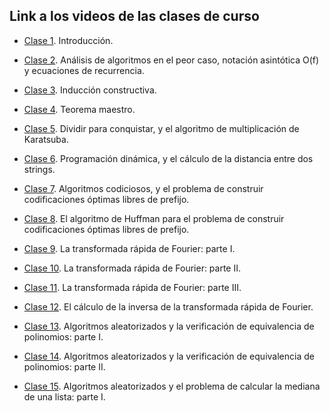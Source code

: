 ## Link a los videos de las clases de curso

- [Clase 1](https://zoom.us/rec/share/fLbYW8Nu-_3r-9iQXn7xbYyvD9mA8kAFceoJIufPMOvzdFxKRN8M-Rv-dZnvMkls.7SkUPalFtEyt-eM_?startTime=1629314949000). Introducción.

- [Clase 2](https://zoom.us/rec/share/R2sCIlZXB4edgcqRbahX9IjOjdgPoXlM7_b2Kigy0nUO_-CYmn-ng6htIQXvSXJ-.VBz-nWhHzmRKbmmy?startTime=1629747105000). Análisis de algoritmos en el peor caso, notación asintótica O(f) y ecuaciones de recurrencia.

- [Clase 3](https://zoom.us/rec/share/NJporVyJ8zIvWkg4ShL_OMLNlkN2gmnAv_vIN1dy4hNpe6GxWe8ZGe1tQpHLnQMq.quTm3iKpHyq_ERqN?startTime=1629919848000). Inducción constructiva.

- [Clase 4](https://zoom.us/rec/share/uj3_urhNIWgFxqAPOsTv6jscByNkt8SSPazdnER3Kc0m4j-Am5PCV4oQ_Zfe9WnJ.-cQrZjou3Nm2zXMr?startTime=1630352365000). Teorema maestro.

- [Clase 5](https://zoom.us/rec/share/wk3fpHm1A8GXf96jDR5ei16GfP4rXs5zJeClvSo3o0KyOZ4vo3MZWey00oKwBvM.ev067Ovz1DXnr0bA?startTime=1630524716000). Dividir para conquistar, y el algoritmo de multiplicación de Karatsuba.

- [Clase 6](https://zoom.us/rec/share/ESoXxdHhFNb4lHmeKjT0fqkrNdTmF7b05aJRhuWu67fUgeHz4G0j54Ii7bReeqQ9.Bd314VkrPZd1sXCS?startTime=1630952896000). Programación dinámica, y el cálculo de la distancia entre dos strings.

- [Clase 7](https://zoom.us/rec/share/CsT1QTSr67t8xG_YhvsxNPF0whLkEZwsIJXr4hO3EyZq2aYXZ7if5rvBjXhldYg.8B2OZJiTlitbeWF9?startTime=1631125689000). Algoritmos codiciosos, y el problema de construir codificaciones óptimas libres de prefijo.

- [Clase 8](https://zoom.us/rec/share/Dw0_FWRpo-ZcyGFhbgM52H-fj_txT0KGH9knMvUxG3fue1muw49es4RvvTMpWl6Y.jhU8x3escE8kjxbT?startTime=1631557864000). El algoritmo de Huffman para el problema de construir codificaciones óptimas libres de prefijo.

- [Clase 9](https://zoom.us/rec/share/IjLES-JbgEpPUpXLzEWgXaFBpG2NGGN_GZGReWXqP7NiIAgoqwtensHo_ZoKZIYY.WjAHVJ_uKvsN9t3T?startTime=1631730662000). La transformada rápida de Fourier: parte I.

- [Clase 10](https://zoom.us/rec/share/txh_bKRfnINjDTjFzueA0gjpRR8YQxAZoBib_iubocVdniHksGvjulEPBcdgTqkR.ZOyQHjIE5mUlVlL6?startTime=1632162682000). La transformada rápida de Fourier: parte II.

- [Clase 11](https://zoom.us/rec/share/WT_PYuddyUBSJxD4Gnd_tm1jlLutSoOiFVkkU0QugtnHJnqoLBj3A9Dku9Ix_MvE.jx-uEKc_dSwLE3o-?startTime=1632336255000). La transformada rápida de Fourier: parte III.

- [Clase 12](https://zoom.us/rec/share/W5_46-861I9Tk2a3iBgIYkms5hn2X2Xj3K5hoIVTrFO5_s7VsyoaU3pqU1wzkJpZ.Ld4GcJjycnH4TuDy?startTime=1632767468000). El cálculo de la inversa de la transformada rápida de Fourier.

- [Clase 13](https://zoom.us/rec/share/xtFpc1YOrMyQWvhQ4fnhxid5Ic6GSOi7uGHu3oHaY1FzgeQeRratdKYZyQKlEE5_.gBGddbleNowKC9U6?startTime=1632940288000). Algoritmos aleatorizados y la verificación de equivalencia de polinomios: parte I.

- [Clase 14](https://zoom.us/rec/share/WbwYj1nLhgOCOQB3y8ipie1Lm2P09cyqCgYQU-LGGkRlfBAN79MmnlvFeALY_Hq7.zgzuEP7RIHg7gtBB?startTime=1633372483000). Algoritmos aleatorizados y la verificación de equivalencia de polinomios: parte II.

- [Clase 15](https://zoom.us/rec/share/dzMqh3IODFewcJLweo5NBCTSRos6J7jviRs4vV9IFlXKQm4qBzWxJIqSUW5vx3WI.yxYy5Kix1LUuP5xY?startTime=1634149788000). Algoritmos aleatorizados y el problema de calcular la mediana de una lista: parte I.












